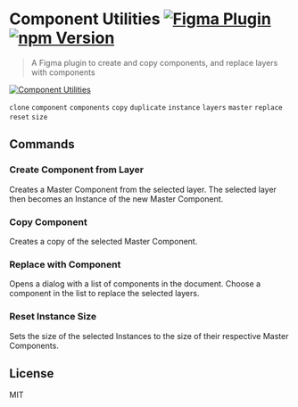 # Component Utilities [![Figma Plugin](https://img.shields.io/badge/figma-Component%20Utilities-yellow.svg)](https://figma.com/c/plugin/785894722513806497/Component-Utilities) [![npm Version](https://img.shields.io/npm/v/figma-component-utilities.svg)](https://www.npmjs.com/package/figma-component-utilities)

> A Figma plugin to create and copy components, and replace layers with components

[![Component Utilities](https://raw.githubusercontent.com/yuanqing/figma-plugins/master/packages/figma-component-utilities/media/cover.png)](https://figma.com/c/plugin/785894722513806497/Component-Utilities)

`clone` `component` `components` `copy` `duplicate` `instance` `layers` `master` `replace` `reset` `size`

## Commands

### Create Component from Layer

Creates a Master Component from the selected layer. The selected layer then becomes an Instance of the new Master Component.

### Copy Component

Creates a copy of the selected Master Component.

### Replace with Component

Opens a dialog with a list of components in the document. Choose a component in the list to replace the selected layers.

### Reset Instance Size

Sets the size of the selected Instances to the size of their respective Master Components.

## License

MIT
